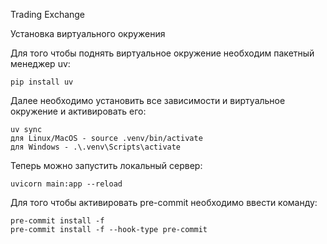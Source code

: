 Trading Exchange

Установка виртуального окружения

Для того чтобы поднять виртуальное окружение необходим пакетный менеджер uv:

    pip install uv

Далее необходимо установить все зависимости и виртуальное окружение и активировать его:

    uv sync 
    для Linux/MacOS - source .venv/bin/activate
    для Windows - .\.venv\Scripts\activate
Теперь можно запустить локальный сервер:

    uvicorn main:app --reload

Для того чтобы активировать pre-commit необходимо ввести команду:

    pre-commit install -f
    pre-commit install -f --hook-type pre-commit
    
    
